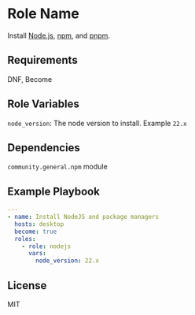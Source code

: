 Role Name
=========

Install [Node.js](https://nodejs.org/en), [npm](https://www.npmjs.com/), and [pnpm](https://pnpm.io/).

Requirements
------------

DNF, Become


Role Variables
--------------

`node_version`: The node version to install. Example `22.x`

Dependencies
------------

`community.general.npm` module

Example Playbook
----------------

```yml
---
- name: Install NodeJS and package managers
  hosts: desktop
  become: true
  roles:
    - role: nodejs
      vars:
        node_version: 22.x
```

License
-------

MIT

